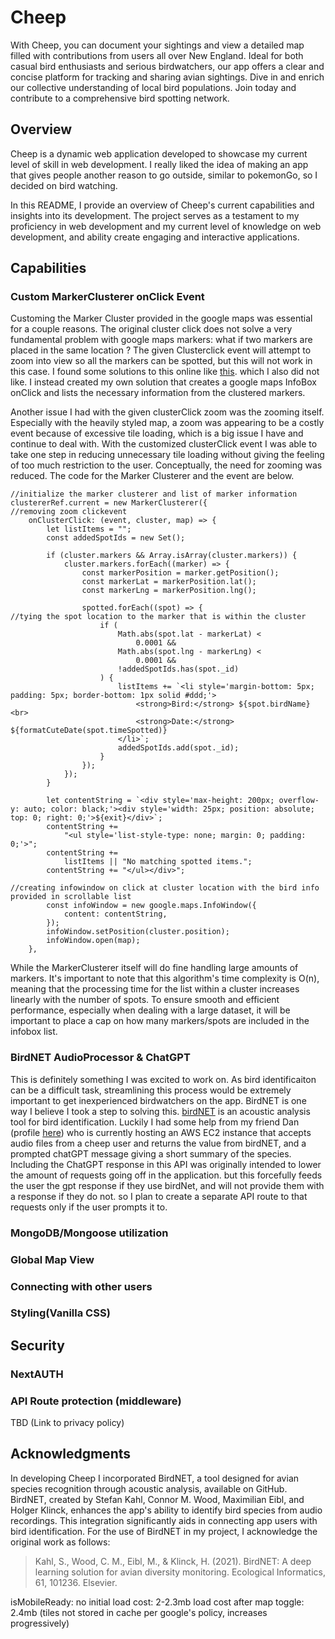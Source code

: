 # Cheep

With Cheep, you can document your sightings and view a detailed map filled with contributions from users all over New England. Ideal for both casual bird enthusiasts and serious birdwatchers, our app offers a clear and concise platform for tracking and sharing avian sightings. Dive in and enrich our collective understanding of local bird populations. Join today and contribute to a comprehensive bird spotting network.


## Overview

Cheep is a dynamic web application developed to showcase my current level of skill in web development. I really liked the idea of making an app that gives people another reason to go outside, similar to pokemonGo, so I decided on bird watching.

In this README, I provide an overview of Cheep's current capabilities and insights into its development. The project serves as a testament to my proficiency in web development and my current level of knowledge on web development, and ability create engaging and interactive applications.


## Capabilities

### Custom MarkerClusterer onClick Event

Customing the Marker Cluster provided in the google maps was essential for a couple reasons. The original cluster click does not solve a very fundamental problem with google maps markers: what if two markers are placed in the same location ? The given Clusterclick event will attempt to zoom into view so all the markers can be spotted, but this will not work in this case. I found some solutions to this online like [this](https://github.com/jawj/OverlappingMarkerSpiderfier). which I also did not like. I instead created my own solution that creates a google maps InfoBox onClick and lists the necessary information from the clustered markers. 

Another issue I had with the given clusterClick zoom was the zooming itself. Especially with the heavily styled map, a zoom was appearing to be a costly event because of excessive tile loading, which is a big issue I have and continue to deal with. With the customized clusterClick event I was able to take one step in reducing unnecessary tile loading without giving the feeling of too much restriction to the user. Conceptually, the need for zooming was reduced. The code for the Marker Clusterer and the event are below.


```
//initialize the marker clusterer and list of marker information
clustererRef.current = new MarkerClusterer({
//removing zoom clickevent
	onClusterClick: (event, cluster, map) => {
		let listItems = "";
		const addedSpotIds = new Set();

		if (cluster.markers && Array.isArray(cluster.markers)) {
			cluster.markers.forEach((marker) => {
				const markerPosition = marker.getPosition();
				const markerLat = markerPosition.lat();
				const markerLng = markerPosition.lng();

				spotted.forEach((spot) => {
//tying the spot location to the marker that is within the cluster
					if (
						Math.abs(spot.lat - markerLat) <
							0.0001 &&
						Math.abs(spot.lng - markerLng) <
							0.0001 &&
						!addedSpotIds.has(spot._id)
					) {
						listItems += `<li style='margin-bottom: 5px; padding: 5px; border-bottom: 1px solid #ddd;'>
							<strong>Bird:</strong> ${spot.birdName}<br>
							<strong>Date:</strong> ${formatCuteDate(spot.timeSpotted)}
						</li>`;
						addedSpotIds.add(spot._id);
					}
				});
			});
		}

		let contentString = `<div style='max-height: 200px; overflow-y: auto; color: black;'><div style='width: 25px; position: absolute; top: 0; right: 0;'>${exit}</div>`;
		contentString +=
			"<ul style='list-style-type: none; margin: 0; padding: 0;'>";
		contentString +=
			listItems || "No matching spotted items.";
		contentString += "</ul></div>";

//creating infowindow on click at cluster location with the bird info provided in scrollable list
		const infoWindow = new google.maps.InfoWindow({
			content: contentString,
		});
		infoWindow.setPosition(cluster.position);
		infoWindow.open(map);
	},
```

While the MarkerClusterer itself will do fine handling large amounts of markers. It's important to note that this algorithm's time complexity is O(n), meaning that the processing time for the list within a cluster increases linearly with the number of spots. To ensure smooth and efficient performance, especially when dealing with a large dataset, it will be important to place a cap on how many markers/spots are included in the infobox list.

### BirdNET AudioProcessor & ChatGPT

This is definitely something I was excited to work on. As bird identificaiton can be a difficult task, streamlining this process would be extremely important to get inexperienced birdwatchers on the app. BirdNET is one way I believe I took a step to solving this. [birdNET](https://github.com/kahst/BirdNET-Analyzer) is an acoustic analysis tool for bird identification. Luckily I had some help from my friend Dan (profile [here](https://github.com/dannybalentine)) who is currently hosting an AWS EC2 instance that accepts audio files from a cheep user and returns the value from birdNET, and a prompted chatGPT message giving a short summary of the species. Including the ChatGPT response in this API was originally intended to lower the amount of requests going off in the application. but this forcefully feeds the user the gpt response if they use birdNet, and will not provide them with a response if they do not. so I plan to create a separate API route to that requests only if the user prompts it to.

### MongoDB/Mongoose utilization
### Global Map View
### Connecting with other users
### Styling(Vanilla CSS)




## Security

### NextAUTH

### API Route protection (middleware)


TBD
(Link to privacy policy)


## Acknowledgments

In developing Cheep I incorporated BirdNET, a tool designed for avian species recognition through acoustic analysis, available on GitHub. BirdNET, created by Stefan Kahl, Connor M. Wood, Maximilian Eibl, and Holger Klinck, enhances the app's ability to identify bird species from audio recordings. This integration significantly aids in connecting app users with bird identification. For the use of BirdNET in my project, I acknowledge the original work as follows:

> Kahl, S., Wood, C. M., Eibl, M., & Klinck, H. (2021). BirdNET: A deep learning solution for avian diversity monitoring. Ecological Informatics, 61, 101236. Elsevier.


isMobileReady: no
initial load cost: 2-2.3mb
load cost after map toggle: 2.4mb (tiles not stored in cache per google's policy, increases progressively)


